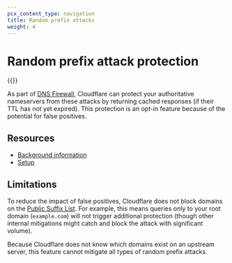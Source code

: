 ```yaml
---
pcx_content_type: navigation
title: Random prefix attacks
weight: 4
---
```


# Random prefix attack protection

{{<render file="_random-prefix-attack-definition.md">}}
<br/>

As part of [DNS Firewall](/dns/dns-firewall/), Cloudflare can protect your authoritative nameservers from these attacks by returning cached responses (if their TTL has not yet expired). This protection is an opt-in feature because of the potential for false positives.

## Resources

- [Background information](/dns/dns-firewall/random-prefix-attacks/about/)
- [Setup](/dns/dns-firewall/random-prefix-attacks/setup/)

## Limitations

To reduce the impact of false positives, Cloudflare does not block domains on the [Public Suffix List](https://publicsuffix.org/). For example, this means queries only to your root domain (`example.com`) will not trigger additional protection (though other internal mitigations might catch and block the attack with significant volume).

Because Cloudflare does not know which domains exist on an upstream server, this feature cannot mitigate all types of random prefix attacks.